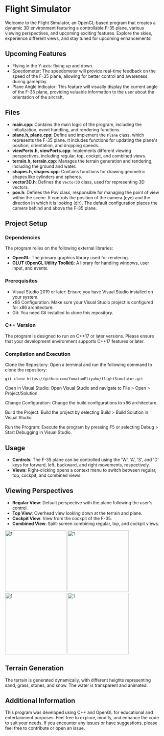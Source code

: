 # Flight Simulator

Welcome to the Flight Simulator, an OpenGL-based program that creates a dynamic 3D environment featuring a controllable F-35 plane,
various viewing perspectives, and upcoming exciting features.
Explore the skies, experience different views, and stay tuned for upcoming enhancements!
## Upcoming Features

- Flying in the  Y-axis: flying up and down.
- Speedometer: The speedometer will provide real-time feedback on the speed of the F-35 plane, allowing for better control and awareness during gameplay.
- Plane Angle Indicator: This feature will visually display the current angle of the F-35 plane, providing valuable information to the user about the orientation of the aircraft.

## Files

- **main.cpp**: Contains the main logic of the program, including the initialization, event handling, and rendering functions.
- **plane.h, plane.cpp**: Define and implement the `Plane` class, which represents the F-35 plane. It includes functions for updating the plane's position, orientation, and dropping speeds.
- **viewPorts.h, viewPorts.cpp**: Implements different viewing perspectives, including regular, top, cockpit, and combined views.
- **terrain.h, terrain.cpp**: Manages the terrain generation and rendering, including the ground and water.
- **shapes.h, shapes.cpp**: Contains functions for drawing geometric shapes like cylinders and spheres.
- **vector3D.h**: Defines the `Vector3D` class, used for representing 3D vectors.
- **pov.h**: Defines the Pov class, responsible for managing the point of view within the scene.
  It controls the position of the camera (eye) and the direction in which it is looking (dir).
  The default configuration places the camera behind and above the F-35 plane.

## Project Setup

### Dependencies

The program relies on the following external libraries:

- **OpenGL**: The primary graphics library used for rendering.
- **GLUT (OpenGL Utility Toolkit)**: A library for handling windows, user input, and events.

### Prerequisites

- Visual Studio 2019 or later: Ensure you have Visual Studio installed on your system.
- x86 Configuration: Make sure your Visual Studio project is configured for x86 architecture.
- Git: You need Git installed to clone this repository.

### C++ Version

The program is designed to run on C++17 or later versions. Please ensure that your development environment supports C++17 features or later.

### Compilation and Execution
Clone the Repository: Open a terminal and run the following command to clone the repository:

```
git clone https://github.com/YonatanEliyahu/flightSimulator.git
```

Open in Visual Studio: Open Visual Studio and navigate to File > Open > Project/Solution.

Change Configuration: Change the build configurations to x86 architecture.

Build the Project: Build the project by selecting Build > Build Solution in Visual Studio.

Run the Program: Execute the program by pressing F5 or selecting Debug > Start Debugging in Visual Studio.

## Usage

- **Controls**: The F-35 plane can be controlled using the 'W', 'A', 'S', and 'D' keys for forward, left, backward, and right movements, respectively.
- **Views**: Right-clicking opens a context menu to switch between regular, top, cockpit, and combined views.

## Viewing Perspectives

- **Regular View**: Default perspective with the plane following the user's control.
- **Top View**: Overhead view looking down at the terrain and plane.
- **Cockpit View**: View from the cockpit of the F-35.
- **Combined View**: Split-screen combining regular, top, and cockpit views.
<img width="200" alt="1" src="https://github.com/YonatanEliyahu/flightSimulator/assets/106242827/7f49bdfc-259f-4d65-a3c3-29283d491742" title="Regular View"> 
<img width="200" alt="1" src="https://github.com/YonatanEliyahu/flightSimulator/assets/106242827/14977763-1b33-49e3-bd89-401ba1acfac1" title="Top View"> <br>
<img width="200" alt="1" src="https://github.com/YonatanEliyahu/flightSimulator/assets/106242827/2c4b5553-0ee1-47c4-872d-42f6ef5bc1ec" title="Cockpit View"> 
<img width="200" alt="1" src="https://github.com/YonatanEliyahu/flightSimulator/assets/106242827/3a3b74cb-13e1-431c-972f-c2d6450964e6" title="Combined View">

## Terrain Generation

The terrain is generated dynamically, with different heights representing sand, grass, stones, and snow. The water is transparent and animated.

## Additional Information

This program was developed using C++ and OpenGL for educational and entertainment purposes.
Feel free to explore, modify, and enhance the code to suit your needs.
If you encounter any issues or have suggestions, please feel free to contribute or open an issue.
